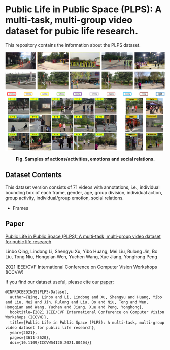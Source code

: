 # Public Life in Public Space (PLPS): A multi-task, multi-group video dataset for pubic life research.
This repository contains the information about the PLPS dataset.

<center>
  
![image](https://github.com/li-lindong/PLPS/blob/01727de19dc5ba59b88ffb9c00d11a1f2e9a39cb/Samples.png)
  
</center>

**<p align="center">Fig. Samples of actions/activities, emotions and social relations.</p>**

## Dataset Contents
This dataset version consists of 71 videos with annotations, i.e., individual bounding box of each frame, gender, age, group division, individual action, group activity, individual/group emotion, social relations.
* Frames

## Paper
[Public Life in Public Space (PLPS): A multi-task, multi-group video dataset for pubic life research](https://openaccess.thecvf.com/content/ICCV2021W/ABAW/papers/Qing_Public_Life_in_Public_Space_PLPS_A_Multi-Task_Multi-Group_Video_ICCVW_2021_paper.pdf)

Linbo Qing, Lindong Li, Shengyu Xu, Yibo Huang, Mei Liu, Rulong Jin, Bo Liu, Tong Niu, Hongqian Wen, Yuchen Wang, Xue Jiang, Yonghong Peng

2021 IEEE/CVF International Conference on Computer Vision Workshops (ICCVW)

If you find our dataset useful, please cite our [paper](https://openaccess.thecvf.com/content/ICCV2021W/ABAW/papers/Qing_Public_Life_in_Public_Space_PLPS_A_Multi-Task_Multi-Group_Video_ICCVW_2021_paper.pdf):

```
@INPROCEEDINGS{PLPS-Dataset,  
  author={Qing, Linbo and Li, Lindong and Xu, Shengyu and Huang, Yibo and Liu, Mei and Jin, Rulong and Liu, Bo and Niu, Tong and Wen, Hongqian and Wang, Yuchen and Jiang, Xue and Peng, Yonghong},  
  booktitle={2021 IEEE/CVF International Conference on Computer Vision Workshops (ICCVW)},   
  title={Public Life in Public Space (PLPS): A multi-task, multi-group video dataset for public life research},   
  year={2021}, 
  pages={3611-3620},  
  doi={10.1109/ICCVW54120.2021.00404}}
```
